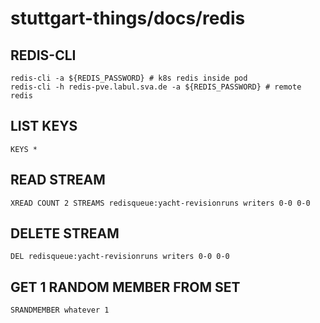 # stuttgart-things/docs/redis

## REDIS-CLI
```
redis-cli -a ${REDIS_PASSWORD} # k8s redis inside pod
redis-cli -h redis-pve.labul.sva.de -a ${REDIS_PASSWORD} # remote redis
```

## LIST KEYS
```
KEYS *
```

## READ STREAM
```
XREAD COUNT 2 STREAMS redisqueue:yacht-revisionruns writers 0-0 0-0
```

## DELETE STREAM

```
DEL redisqueue:yacht-revisionruns writers 0-0 0-0
```

## GET 1 RANDOM MEMBER FROM SET

```
SRANDMEMBER whatever 1
```
